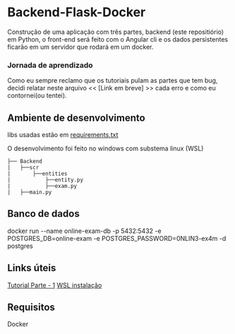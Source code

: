 # Backend-Flask-Docker

Construção de uma aplicação com três partes, backend (este repositiório) em Python, o front-end será feito com o Angular cli e os dados persistentes ficarão em um servidor que rodará em um docker.

### Jornada de aprendizado

Como eu sempre reclamo que os tutoriais pulam as partes que tem bug, decidi relatar neste arquivo << [Link em breve] >> cada erro e como eu contornei(ou tentei).

## Ambiente de desenvolvimento
libs usadas estão em [requirements.txt](link)

O desenvolvimento foi feito no windows com substema linux (WSL)
```
├── Backend
|   ├──scr
|       ├──entities
|           ├──entity.py
|           ├──exam.py
|   ├──main.py
```

## Banco de dados

docker run --name online-exam-db -p 5432:5432 -e POSTGRES_DB=online-exam -e POSTGRES_PASSWORD=0NLIN3-ex4m -d postgres


## Links úteis

[Tutorial Parte - 1](https://auth0.com/blog/using-python-flask-and-angular-to-build-modern-apps-part-1)
[WSL  instalação](https://docs.microsoft.com/pt-br/windows/wsl/install-win10)

## Requisitos
Docker